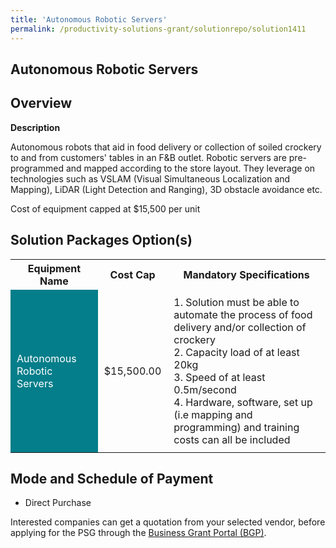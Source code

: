 ```yaml
---
title: 'Autonomous Robotic Servers'
permalink: /productivity-solutions-grant/solutionrepo/solution1411
---
```


## Autonomous Robotic Servers

## Overview

**Description**

Autonomous robots that aid in food delivery or collection of soiled crockery to and from customers' tables in an F&B outlet. Robotic servers are pre-programmed and mapped according to the store layout. They leverage on technologies such as VSLAM (Visual Simultaneous Localization and Mapping), LiDAR (Light Detection and Ranging), 3D obstacle avoidance etc.

Cost of equipment capped at $15,500 per unit

## Solution Packages Option(s)

<table>
<tr>
<th><b>Equipment Name</b></th>
<th><b>Cost Cap</b></th>
<th><b>Mandatory Specifications</b></th>
</tr>
<tr>
<td style='padding: 10px; background-color: #037E8A; color: #FFFFFF;'>Autonomous Robotic Servers</td>
<td style='padding: 10px;'>$15,500.00</td>
<td style='padding: 10px;'>1. Solution must be able to automate the process of food delivery and/or collection of crockery<br>2. Capacity load of at least 20kg<br>3. Speed of at least 0.5m/second<br>4. Hardware, software, set up (i.e mapping and programming) and training costs can all be included</td>
</tr>
</table>

## Mode and Schedule of Payment

 - Direct Purchase

Interested companies can get a quotation from your selected vendor, before applying for the PSG through the <a href='https://www.businessgrants.gov.sg/' target='_blank' rel='noopener'>Business Grant Portal (BGP)</a>.

<script src="/jquery/resize-tables.js"></script>
